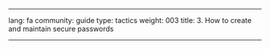 

---

lang: fa
community: guide
type: tactics
weight: 003
title: 3. How to create and maintain secure passwords

---

<stub>

